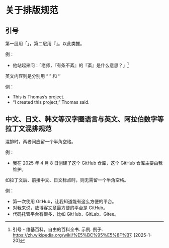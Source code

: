 # 关于排版规范

## 引号

第一层用「」，第二层用『』。以此类推。

例：
- 他站起来问：「老师，『有条不紊』的『紊』是什么意思？」[^1]  
[^1]: 引号 - 维基百科，自由的百科全书. 示例. 例子. https://zh.wikipedia.org/wiki/%E5%BC%95%E5%8F%B7. [2025-1-20]

英文内容则是分别用 “ ” 和 ‘’

例：
- This is Thomas’s project.
- “I created this project,” Thomas said.

## 中文、日文、韩文等汉字圈语言与英文、阿拉伯数字等拉丁文混排规范

混排时，两者间应留一个半角空格。

例：
- 我在 2025 年 4 月 8 日创建了这个 GitHub 仓库，这个 GitHub 仓库主要由我维护。

如拉丁文后、前接中文、日文标点时，则无需留一个半角空格。

例：
- 第一次使用 GitHub，让我知道能有这么方便的平台。
- 对我来说，放博客文章最方便的平台是 GitHub。
- 代码托管平台有很多，比如 GitHub、GitLab、Gitee。

